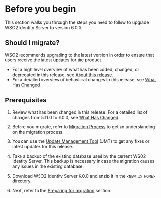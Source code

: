 # Before you begin

This section walks you through the steps you need to follow to upgrade
WSO2 Identity Server to version 6.0.0. 

## Should I migrate?

WSO2 recommends upgrading to the latest version in order to ensure that
users receive the latest updates for the product.

-   For a high level overview of what has been added, changed, or
    deprecated in this release, see [About this
    release](../../get-started/about-this-release).
-   For a detailed overview of behavioral changes in this release, see
    [What Has Changed](../../setup/migrating-what-has-changed).
    
## Prerequisites

1.  Review what has been changed in this release. For a detailed list of
    changes from 5.11.0 to 6.0.0, see
    [What Has Changed](../../setup/migrating-what-has-changed).

2.  Before you migrate, refer to [Migration Process](../../setup/migration-process/) 
    to get an understanding on the migration process.

3.  You can use the [Update Management Tool](https://updates.docs.wso2.com/en/latest/) (UMT) to get any
    fixes or latest updates for this release.

4.  Take a backup of the existing database used by the current WSO2 Identity Server. 
    This backup is necessary in case the migration causes any issues in the existing database.

5.  Download WSO2 Identity Server 6.0.0 and unzip it in the `<NEW_IS_HOME>` directory.

6.  Next, refer to the [Preparing for migration](../../setup/migrating-preparing-for-migration) section.